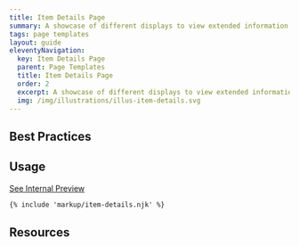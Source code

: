 ```yaml
---
title: Item Details Page
summary: A showcase of different displays to view extended information.
tags: page templates
layout: guide
eleventyNavigation:
  key: Item Details Page
  parent: Page Templates
  title: Item Details Page
  order: 2
  excerpt: A showcase of different displays to view extended information.
  img: /img/illustrations/illus-item-details.svg
---
```


## Best Practices


## Usage

<a class="btn btn-primary" href="/page-templates/item-details-page-internal/" target="_blank">See Internal Preview</a>

``` html
{% include 'markup/item-details.njk' %}
```

## Resources








